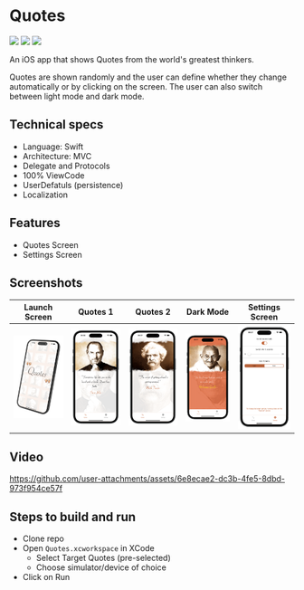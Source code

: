 # Quotes

<img src="https://img.shields.io/badge/status-Active-green" height="20"> <img src="https://img.shields.io/badge/architecture-MVC-yellow" height="20"> <img src="https://img.shields.io/badge/language-Swift-yellow" height="20"> 

An iOS app that shows Quotes from the world's greatest thinkers. 

Quotes are shown randomly and the user can define whether they change automatically or by clicking on the screen. The user can also switch between light mode and dark mode.

## Technical specs
- Language: Swift
- Architecture: MVC
- Delegate and Protocols
- 100% ViewCode
- UserDefatuls (persistence)
- Localization

## Features
- Quotes Screen
- Settings Screen

## Screenshots
|Launch Screen|Quotes 1|Quotes 2|Dark Mode|Settings Screen|   
|:-:|:-:|:-:|:-:|:-:|
|<img src="/Images/LaunchScreen.png" width="250"/>|<img src="/Images/Image1.png" width="250"/>|<img src="/Images/Image2.png" width="250"/>|<img src="/Images/Image3.png" width="250"/>|<img src="/Images/Image4.png" width="250"/>|

## Video

https://github.com/user-attachments/assets/6e8ecae2-dc3b-4fe5-8dbd-973f954ce57f


## Steps to build and run
- Clone repo 
- Open `Quotes.xcworkspace` in XCode
  - Select Target Quotes (pre-selected)
  - Choose simulator/device of choice
- Click on Run
